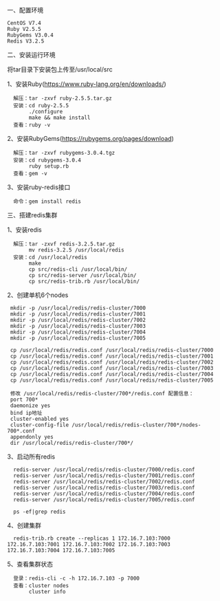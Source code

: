 
一、配置环境
    
    CentOS V7.4
    Ruby V2.5.5
    RubyGems V3.0.4
    Redis V3.2.5
    
二、安装运行环境

   将tar目录下安装包上传至/usr/local/src
   
   1、安装Ruby(https://www.ruby-lang.org/en/downloads/)
      
      解压：tar -zxvf ruby-2.5.5.tar.gz
      安装：cd ruby-2.5.5
           ./configure
           make && make install
      查看：ruby -v
    
   2、安装RubyGems(https://rubygems.org/pages/download)
   
      解压：tar -zxvf rubygems-3.0.4.tgz
      安装：cd rubygems-3.0.4
           ruby setup.rb
      查看：gem -v
      
   3、安装ruby-redis接口
   
      命令：gem install redis
      
三、搭建redis集群
   
   1、安装redis
    
      解压：tar -zxvf redis-3.2.5.tar.gz
           mv redis-3.2.5 /usr/local/redis
      安装：cd /usr/local/redis
           make
           cp src/redis-cli /usr/local/bin/
           cp src/redis-server /usr/local/bin/
           cp src/redis-trib.rb /usr/local/bin/
           
   2、创建单机6个nodes
   
     mkdir -p /usr/local/redis/redis-cluster/7000
     mkdir -p /usr/local/redis/redis-cluster/7001
     mkdir -p /usr/local/redis/redis-cluster/7002
     mkdir -p /usr/local/redis/redis-cluster/7003
     mkdir -p /usr/local/redis/redis-cluster/7004
     mkdir -p /usr/local/redis/redis-cluster/7005
     
     cp /usr/local/redis/redis.conf /usr/local/redis/redis-cluster/7000
     cp /usr/local/redis/redis.conf /usr/local/redis/redis-cluster/7001
     cp /usr/local/redis/redis.conf /usr/local/redis/redis-cluster/7002
     cp /usr/local/redis/redis.conf /usr/local/redis/redis-cluster/7003
     cp /usr/local/redis/redis.conf /usr/local/redis/redis-cluster/7004
     cp /usr/local/redis/redis.conf /usr/local/redis/redis-cluster/7005
     
     修改 /usr/local/redis/redis-cluster/700*/redis.conf 配置信息：
     port 700*
     daemonize yes
     bind ip地址
     cluster-enabled yes
     cluster-config-file /usr/local/redis/redis-cluster/700*/nodes-700*.conf
     appendonly yes
     dir /usr/local/redis/redis-cluster/700*/
     
   3、启动所有redis
   
      redis-server /usr/local/redis/redis-cluster/7000/redis.conf
      redis-server /usr/local/redis/redis-cluster/7001/redis.conf
      redis-server /usr/local/redis/redis-cluster/7002/redis.conf
      redis-server /usr/local/redis/redis-cluster/7003/redis.conf
      redis-server /usr/local/redis/redis-cluster/7004/redis.conf
      redis-server /usr/local/redis/redis-cluster/7005/redis.conf
      
      ps -ef|grep redis
      
   4、创建集群
     
      redis-trib.rb create --replicas 1 172.16.7.103:7000 172.16.7.103:7001 172.16.7.103:7002 172.16.7.103:7003 172.16.7.103:7004 172.16.7.103:7005
    
   5、查看集群状态
      
      登录：redis-cli -c -h 172.16.7.103 -p 7000
      查看：cluster nodes
           cluster info
      